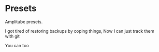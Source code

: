 # Presets


Amplitube presets.


I got tired of restoring backups by coping things, Now I can just track them with git

You can too
